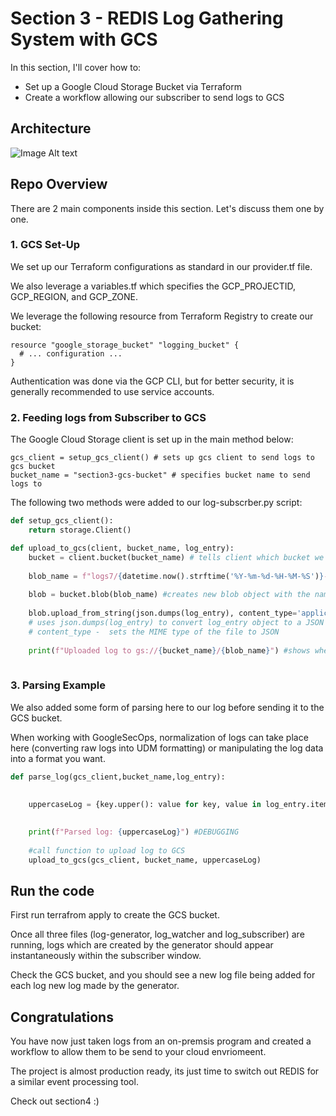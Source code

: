 # Section 3 - REDIS Log Gathering System with GCS

In this section, I'll cover how to:

- Set up a Google Cloud Storage Bucket via Terraform
- Create a workflow allowing our subscriber to send logs to GCS

## Architecture

![Image Alt text](../images/section3-diagram.png)

## Repo Overview

There are 2 main components inside this section. Let's discuss them one by one.

### 1. GCS Set-Up

We set up our Terraform configurations as standard in our provider.tf file. 

We also leverage a variables.tf which specifies the GCP_PROJECTID, GCP_REGION, and GCP_ZONE.

We leverage the following resource from Terraform Registry to create our bucket:

```hcl
resource "google_storage_bucket" "logging_bucket" {
  # ... configuration ...
}
```

Authentication was done via the GCP CLI, but for better security, it is generally recommended to use service accounts.

### 2. Feeding logs from Subscriber to GCS
The Google Cloud Storage client is set up in the main method below:

```
gcs_client = setup_gcs_client() # sets up gcs client to send logs to gcs bucket 
bucket_name = "section3-gcs-bucket" # specifies bucket name to send logs to
 ```

The following two methods were added to our log-subscrber.py script:

```python
def setup_gcs_client():
    return storage.Client()

def upload_to_gcs(client, bucket_name, log_entry):
    bucket = client.bucket(bucket_name) # tells client which bucket we are working with 
    
    blob_name = f"logs7/{datetime.now().strftime('%Y-%m-%d-%H-%M-%S')}-{random.randint(1, 1000)}.json" #name of file
    
    blob = bucket.blob(blob_name) #creates new blob object with the name we made -> blob = a file in GCS.
    
    blob.upload_from_string(json.dumps(log_entry), content_type='application/json') 
    # uses json.dumps(log_entry) to convert log_entry object to a JSON string
    # content_type -  sets the MIME type of the file to JSON
    
    print(f"Uploaded log to gs://{bucket_name}/{blob_name}") #shows where it was uploaded
    
```

### 3. Parsing Example

We also added some form of parsing here to our log before sending it to the GCS bucket.

When working with GoogleSecOps, normalization of logs can take place here (converting raw logs into UDM formatting) or manipulating the log data into a format you want.

```python
def parse_log(gcs_client,bucket_name,log_entry):
    
    
    uppercaseLog = {key.upper(): value for key, value in log_entry.items()}
    

    print(f"Parsed log: {uppercaseLog}") #DEBUGGING
    
    #call function to upload log to GCS 
    upload_to_gcs(gcs_client, bucket_name, uppercaseLog)
```

## Run the code

First run terrafrom apply to create the GCS bucket.

Once all three files (log-generator, log_watcher and log_subscriber) are running, logs which are created by the generator should appear instantaneously within the subscriber window.

Check the GCS bucket, and you should see a new log file being added for each log new log made by the generator. 


## Congratulations

You have now just taken logs from an on-premsis program and created a workflow to allow them to be send to your cloud envriomeent. 

The project is almost production ready, its just time to switch out REDIS for a similar event processing tool. 

Check out section4 :) 
